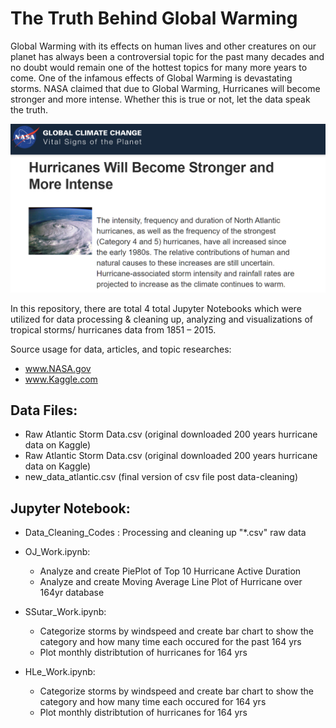 # The Truth Behind Global Warming
Global Warming with its effects on human lives and other creatures on our planet has always been a controversial topic for the past many decades and no doubt would remain one of the hottest topics for many more years to come. One of the infamous effects of Global Warming is devastating storms. NASA claimed that due to Global Warming, Hurricanes will become stronger and more intense. Whether this is true or not, let the data speak the truth.

![Image description](NASA_Glb_Wrmg.png)

In this repository, there are total 4 total Jupyter Notebooks which were utilized for data processing & cleaning up, analyzing and visualizations of tropical storms/ hurricanes data from 1851 – 2015.

Source usage for data, articles, and topic researches:
   - www.NASA.gov
   - www.Kaggle.com


## Data Files: 
- Raw Atlantic Storm Data.csv (original downloaded 200 years hurricane data on Kaggle)
- Raw Atlantic Storm Data.csv (original downloaded 200 years hurricane data on Kaggle)
- new_data_atlantic.csv (final version of csv file post data-cleaning)

## Jupyter Notebook:
- Data_Cleaning_Codes : Processing and cleaning up "*.csv" raw data 
   
- OJ_Work.ipynb:  
   - Analyze and create PiePlot of Top 10 Hurricane Active Duration
   - Analyze and create Moving Average Line Plot of Hurricane over 164yr database
    
- SSutar_Work.ipynb:  
   - Categorize storms by windspeed and create bar chart to show the category and how many time each occured for the past 164 yrs
   - Plot monthly distribtution of hurricanes for 164 yrs

- HLe_Work.ipynb:  
   - Categorize storms by windspeed and create bar chart to show the category and how many time each occured for 164 yrs
   - Plot monthly distribtution of hurricanes for 164 yrs
       

